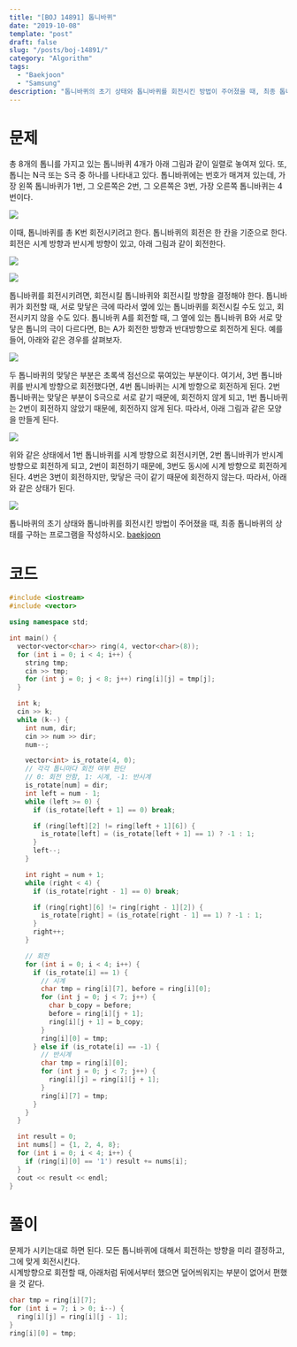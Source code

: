 ```yaml
---
title: "[BOJ 14891] 톱니바퀴"
date: "2019-10-08"
template: "post"
draft: false
slug: "/posts/boj-14891/"
category: "Algorithm"
tags:
  - "Baekjoon"
  - "Samsung"
description: "톱니바퀴의 초기 상태와 톱니바퀴를 회전시킨 방법이 주어졌을 때, 최종 톱니바퀴의 상태를 구하는 프로그램을 작성하시오."
---
```


# 문제

총 8개의 톱니를 가지고 있는 톱니바퀴 4개가 아래 그림과 같이 일렬로 놓여져 있다. 또, 톱니는 N극 또는 S극 중 하나를 나타내고 있다. 톱니바퀴에는 번호가 매겨져 있는데, 가장 왼쪽 톱니바퀴가 1번, 그 오른쪽은 2번, 그 오른쪽은 3번, 가장 오른쪽 톱니바퀴는 4번이다.

![](https://onlinejudgeimages.s3-ap-northeast-1.amazonaws.com/problem/14891/1.png)

이때, 톱니바퀴를 총 K번 회전시키려고 한다. 톱니바퀴의 회전은 한 칸을 기준으로 한다. 회전은 시계 방향과 반시계 방향이 있고, 아래 그림과 같이 회전한다.

![](https://onlinejudgeimages.s3-ap-northeast-1.amazonaws.com/problem/14891/2.png)

![](https://onlinejudgeimages.s3-ap-northeast-1.amazonaws.com/problem/14891/3.png)

톱니바퀴를 회전시키려면, 회전시킬 톱니바퀴와 회전시킬 방향을 결정해야 한다. 톱니바퀴가 회전할 때, 서로 맞닿은 극에 따라서 옆에 있는 톱니바퀴를 회전시킬 수도 있고, 회전시키지 않을 수도 있다. 톱니바퀴 A를 회전할 때, 그 옆에 있는 톱니바퀴 B와 서로 맞닿은 톱니의 극이 다르다면, B는 A가 회전한 방향과 반대방향으로 회전하게 된다. 예를 들어, 아래와 같은 경우를 살펴보자.

![](https://onlinejudgeimages.s3-ap-northeast-1.amazonaws.com/problem/14891/4.png)

두 톱니바퀴의 맞닿은 부분은 초록색 점선으로 묶여있는 부분이다. 여기서, 3번 톱니바퀴를 반시계 방향으로 회전했다면, 4번 톱니바퀴는 시계 방향으로 회전하게 된다. 2번 톱니바퀴는 맞닿은 부분이 S극으로 서로 같기 때문에, 회전하지 않게 되고, 1번 톱니바퀴는 2번이 회전하지 않았기 때문에, 회전하지 않게 된다. 따라서, 아래 그림과 같은 모양을 만들게 된다.

![](https://onlinejudgeimages.s3-ap-northeast-1.amazonaws.com/problem/14891/5.png)

위와 같은 상태에서 1번 톱니바퀴를 시계 방향으로 회전시키면, 2번 톱니바퀴가 반시계 방향으로 회전하게 되고, 2번이 회전하기 때문에, 3번도 동시에 시계 방향으로 회전하게 된다. 4번은 3번이 회전하지만, 맞닿은 극이 같기 때문에 회전하지 않는다. 따라서, 아래와 같은 상태가 된다.

![](https://onlinejudgeimages.s3-ap-northeast-1.amazonaws.com/problem/14891/6.png)

톱니바퀴의 초기 상태와 톱니바퀴를 회전시킨 방법이 주어졌을 때, 최종 톱니바퀴의 상태를 구하는 프로그램을 작성하시오. [baekjoon](https://www.acmicpc.net/problem/14891)

# 코드

```c++
#include <iostream>
#include <vector>

using namespace std;

int main() {
  vector<vector<char>> ring(4, vector<char>(8));
  for (int i = 0; i < 4; i++) { 
    string tmp;
    cin >> tmp;
    for (int j = 0; j < 8; j++) ring[i][j] = tmp[j];
  }

  int k;
  cin >> k;
  while (k--) {
    int num, dir;
    cin >> num >> dir;
    num--;

    vector<int> is_rotate(4, 0);
    // 각각 톱니마다 회전 여부 판단
    // 0: 회전 안함, 1: 시계, -1: 반시계
    is_rotate[num] = dir;
    int left = num - 1;
    while (left >= 0) {
      if (is_rotate[left + 1] == 0) break;

      if (ring[left][2] != ring[left + 1][6]) {
        is_rotate[left] = (is_rotate[left + 1] == 1) ? -1 : 1;
      }
      left--;
    }

    int right = num + 1;
    while (right < 4) {
      if (is_rotate[right - 1] == 0) break;

      if (ring[right][6] != ring[right - 1][2]) {
        is_rotate[right] = (is_rotate[right - 1] == 1) ? -1 : 1;
      }
      right++;
    }

    // 회전
    for (int i = 0; i < 4; i++) {
      if (is_rotate[i] == 1) {
        // 시계
        char tmp = ring[i][7], before = ring[i][0];
        for (int j = 0; j < 7; j++) {
          char b_copy = before;
          before = ring[i][j + 1];
          ring[i][j + 1] = b_copy;
        }
        ring[i][0] = tmp;
      } else if (is_rotate[i] == -1) {
        // 반시계
        char tmp = ring[i][0];
        for (int j = 0; j < 7; j++) {
          ring[i][j] = ring[i][j + 1];
        }
        ring[i][7] = tmp;
      }
    }
  }

  int result = 0;
  int nums[] = {1, 2, 4, 8};
  for (int i = 0; i < 4; i++) {
    if (ring[i][0] == '1') result += nums[i];
  }
  cout << result << endl;
}
```

# 풀이

문제가 시키는대로 하면 된다. 모든 톱니바퀴에 대해서 회전하는 방향을 미리 결정하고, 그에 맞게 회전시킨다.  
시계방향으로 회전할 때, 아래처럼 뒤에서부터 했으면 덮어씌워지는 부분이 없어서 편했을 것 같다.

```c++
char tmp = ring[i][7];
for (int i = 7; i > 0; i--) {
  ring[i][j] = ring[i][j - 1];
}
ring[i][0] = tmp;
```
